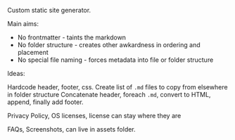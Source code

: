 
Custom static site generator. 

Main aims:

* No frontmatter - taints the markdown
* No folder structure - creates other awkardness in ordering and placement
* No special file naming - forces metadata into file or folder structure

Ideas:

Hardcode header, footer, css. 
Create list of `.md` files to copy from elsewhere in folder structure
Concatenate header, foreach `.md`, convert to HTML, append, finally add footer. 


Privacy Policy, OS licenses, license can stay where they are

FAQs, Screenshots, can live in assets folder. 